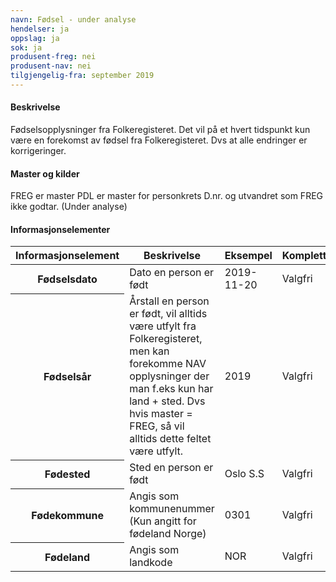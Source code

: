 ```yaml
---
navn: Fødsel - under analyse
hendelser: ja
oppslag: ja
sok: ja
produsent-freg: nei
produsent-nav: nei
tilgjengelig-fra: september 2019
---
```


#### Beskrivelse
Fødselsopplysninger fra Folkeregisteret. Det vil på et hvert tidspunkt kun være en forekomst av fødsel fra Folkeregisteret.
Dvs at alle endringer er korrigeringer.

#### Master og kilder

FREG er master
PDL er master for personkrets D.nr. og utvandret som FREG ikke godtar. (Under analyse)

#### Informasjonselementer
<table class="table">
    <thead>
        <tr>
            <th>Informasjonselement</th>
            <th>Beskrivelse</th>
            <th>Eksempel</th>
            <th>Kompletthet</th>
          <th>Kvalitet</th>
        </tr>
    </thead>
    <tbody>
      <tr>
        <th scope="row">Fødselsdato</th>
        <td>Dato en person er født</td>
        <td>2019-11-20</td>
        <td>Valgfri</td>
        <td></td>
      </tr>
      <tr>
        <th scope="row">Fødselsår</th>
        <td>Årstall en person er født, vil alltids være utfylt fra Folkeregisteret, men kan forekomme NAV opplysninger der man f.eks kun har land + sted. Dvs hvis master = FREG, så vil alltids dette feltet være utfylt.</td>
        <td>2019</td>
        <td>Valgfri</td>
        <td></td>
      </tr>
      <tr>
        <th scope="row">Fødested</th>
        <td>Sted en person er født</td>
        <td>Oslo S.S</td>
        <td>Valgfri</td>
        <td></td>
      </tr>
      <tr>
        <th scope="row">Fødekommune</th>
        <td>Angis som kommunenummer (Kun angitt for fødeland Norge)</td>
        <td>0301</td>
        <td>Valgfri</td>
        <td></td>
      </tr>
      <tr>
        <th scope="row">Fødeland</th>
        <td>Angis som landkode</td>
        <td>NOR</td>
        <td>Valgfri</td>
        <td></td>
      </tr>
  </tbody>
</table>
      
 
